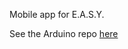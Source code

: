 Mobile app for E.A.S.Y.

See the Arduino repo [here](https://github.com/guilhemmgt/iot-easy-arduino)